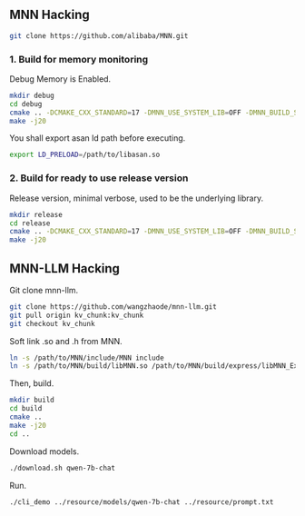 ## MNN Hacking
~~~bash
git clone https://github.com/alibaba/MNN.git
~~~

### 1. Build for memory monitoring
Debug Memory is Enabled.
~~~bash
mkdir debug
cd debug
cmake .. -DCMAKE_CXX_STANDARD=17 -DMNN_USE_SYSTEM_LIB=OFF -DMNN_BUILD_SHARED_LIBS=ON -DMNN_BUILD_TRAIN=ON -DMNN_BUILD_QUANTOOLS=ON -DMNN_EVALUATION=ON -DMNN_BUILD_CONVERTER=ON -DMNN_DEBUG_MEMORY=ON -DMNN_DEBUG_TENSOR_SIZE=ON -DMNN_PORTABLE_BUILD=ON -DTFMODEL_OPTIMIZE=ON -DMNN_BUILD_LLM=ON -DMNN_SUPPORT_TRANSFORMER_FUSE=ON -DMNN_LOW_MEMORY=ON -DMNN_AVX512=ON
make -j20
~~~
You shall export asan ld path before executing.
~~~bash
export LD_PRELOAD=/path/to/libasan.so
~~~ 

### 2. Build for ready to use release version
Release version, minimal verbose, used to be the underlying library.
~~~bash
mkdir release
cd release
cmake .. -DCMAKE_CXX_STANDARD=17 -DMNN_USE_SYSTEM_LIB=OFF -DMNN_BUILD_SHARED_LIBS=ON -DMNN_BUILD_TRAIN=ON -DMNN_BUILD_QUANTOOLS=ON -DMNN_EVALUATION=ON -DMNN_BUILD_CONVERTER=ON -DMNN_DEBUG_MEMORY=OFF -DMNN_DEBUG_TENSOR_SIZE=OFF -DMNN_PORTABLE_BUILD=ON -DTFMODEL_OPTIMIZE=ON -DMNN_BUILD_LLM=ON -DMNN_SUPPORT_TRANSFORMER_FUSE=ON -DMNN_LOW_MEMORY=ON -DMNN_AVX512=ON
make -j20
~~~


## MNN-LLM Hacking
Git clone mnn-llm.
~~~bash
git clone https://github.com/wangzhaode/mnn-llm.git
git pull origin kv_chunk:kv_chunk
git checkout kv_chunk
~~~

Soft link .so and .h from MNN.
~~~bash
ln -s /path/to/MNN/include/MNN include
ln -s /path/to/MNN/build/libMNN.so /path/to/MNN/build/express/libMNN_Express.so libs
~~~

Then, build.
~~~bash
mkdir build
cd build
cmake ..
make -j20
cd ..
~~~

Download models.
~~~bash
./download.sh qwen-7b-chat
~~~

Run.
~~~bash
./cli_demo ../resource/models/qwen-7b-chat ../resource/prompt.txt
~~~